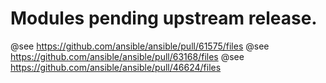 # Modules pending upstream release.
@see https://github.com/ansible/ansible/pull/61575/files
@see https://github.com/ansible/ansible/pull/63168/files
@see https://github.com/ansible/ansible/pull/46624/files